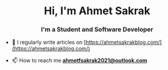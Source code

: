 <h1 align="center">Hi, I'm Ahmet Sakrak</h1>
<h3 align="center">I'm a Student and Software Developer</h3>

- 📝 I regularly write articles on [https://ahmetsakrakblog.com/](https://ahmetsakrakblog.com/)

- 📫 How to reach me **ahmetfsakrak2021@outlook.com**




